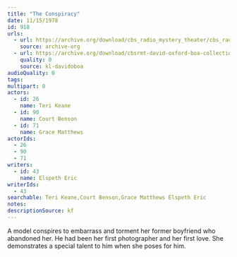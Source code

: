 ```yaml
---
title: "The Conspiracy"
date: 11/15/1978
id: 918
urls: 
  - url: https://archive.org/download/cbs_radio_mystery_theater/cbs_radio_mystery_theater-0901-0950.zip/cbs_radio_mystery_theater-0901-0950%2Fcbsrmt_0918_the_conspiracy.mp3
    source: archive-org
  - url: https://archive.org/download/cbsrmt-david-oxford-boa-collection/CBSRMT-781115-0918-The-Conspiracy-(64-44)-[2007]-{BoA}.mp3
    quality: 0
    source: kl-davidoboa
audioQuality: 0
tags: 
multipart: 0
actors:  
  - id: 26
    name: Teri Keane  
  - id: 90
    name: Court Benson  
  - id: 71
    name: Grace Matthews
actorIds:  
  - 26  
  - 90  
  - 71
writers:  
  - id: 43
    name: Elspeth Eric
writerIds:  
  - 43
searchable: Teri Keane,Court Benson,Grace Matthews Elspeth Eric
notes: 
descriptionSource: kf
---
```

A model conspires to embarrass and torment her former boyfriend who abandoned her. He had been her first photographer and her first love. She demonstrates a special talent to him when she poses for him.